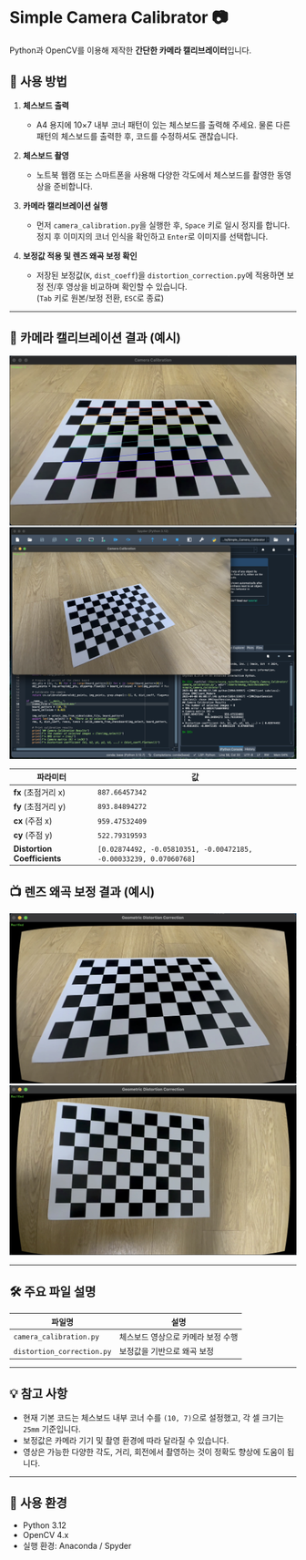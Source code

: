 # Simple Camera Calibrator 📷

Python과 OpenCV를 이용해 제작한 **간단한 카메라 캘리브레이터**입니다.

## 🔧 사용 방법

1. **체스보드 출력**  
   - A4 용지에 10×7 내부 코너 패턴이 있는 체스보드를 출력해 주세요. 물론 다른 패턴의 체스보드를 출력한 후, 코드를 수정하셔도 괜찮습니다.

2. **체스보드 촬영**  
   - 노트북 웹캠 또는 스마트폰을 사용해 다양한 각도에서 체스보드를 촬영한 동영상을 준비합니다.

3. **카메라 캘리브레이션 실행**  
   - 먼저 `camera_calibration.py`을 실행한 후, `Space` 키로 일시 정지를 합니다. 정지 후 이미지의 코너 인식을 확인하고 `Enter`로 이미지를 선택합니다.

4. **보정값 적용 및 렌즈 왜곡 보정 확인**  
   - 저장된 보정값(`K`, `dist_coeff`)을 `distortion_correction.py`에 적용하면 보정 전/후 영상을 비교하며 확인할 수 있습니다.  
     (`Tab` 키로 원본/보정 전환, `ESC`로 종료)

---

## 📐 카메라 캘리브레이션 결과 (예시)

![이미지 인식](Screenshot(1).png)
![결과](Screenshot(2).png)

| 파라미터 | 값 |
|----------|----------------------------------------------------|
| **fx** (초점거리 x) | `887.66457342` |
| **fy** (초점거리 y) | `893.84894272` |
| **cx** (주점 x)      | `959.47532409` |
| **cy** (주점 y)      | `522.79319593` |
| **Distortion Coefficients** | `[0.02874492, -0.05810351, -0.00472185, -0.00033239, 0.07060768]` |---

## 📺 렌즈 왜곡 보정 결과 (예시)

![보정 결과](Screenshot(3).png)
![보정 결과](Screenshot(4).png)

---

## 🛠️ 주요 파일 설명

| 파일명 | 설명 |
|--------|------|
| `camera_calibration.py` | 체스보드 영상으로 카메라 보정 수행 |
| `distortion_correction.py` | 보정값을 기반으로 왜곡 보정 |

---

## 💡 참고 사항

- 현재 기본 코드는 체스보드 내부 코너 수를 `(10, 7)`으로 설정했고, 각 셀 크기는 `25mm` 기준입니다.
- 보정값은 카메라 기기 및 촬영 환경에 따라 달라질 수 있습니다.
- 영상은 가능한 다양한 각도, 거리, 회전에서 촬영하는 것이 정확도 향상에 도움이 됩니다.

---

## 📎 사용 환경

- Python 3.12
- OpenCV 4.x
- 실행 환경: Anaconda / Spyder
